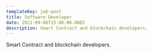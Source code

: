 ```yaml
---
templateKey: job-post
title: Software Developer
date: 2021-09-06T15:00:00.000Z
description: Smart Contract and blockchain developers.
---
```


Smart Contract and blockchain developers.
